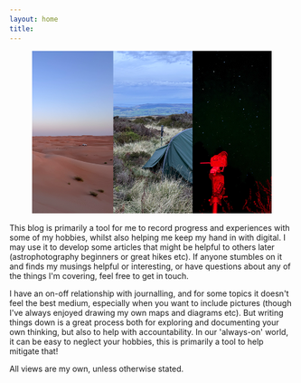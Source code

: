 ```yaml
---
layout: home
title: 
---
```

<figure>
  <img src="/assets/images/siteImages/homepagev1.png" alt="Image showing the desert, camping in green hills, and astrophotography of ursa major">
</figure>

This blog is primarily a tool for me to record progress and experiences with some of my hobbies, whilst also helping me keep my hand in with digital.  I may use it to develop some articles that might be helpful to others later (astrophotography beginners or great hikes etc).   If anyone stumbles on it and finds my musings helpful or interesting, or have questions about any of the things I'm covering, feel free to get in touch.  

I have an on-off relationship with journalling, and for some topics it doesn't feel the best medium, especially when you want to include pictures (though I've always enjoyed drawing my own maps and diagrams etc).  But writing things down is a great process both for exploring and documenting your own thinking, but also to help with accountability.  In our 'always-on' world, it can be easy to neglect your hobbies, this is primarily a tool to help mitigate that!

All views are my own, unless otherwise stated.
